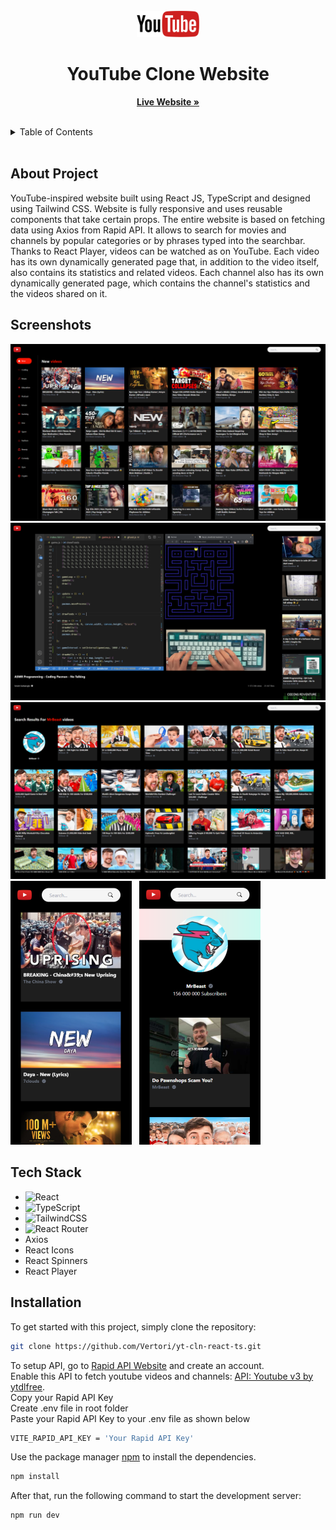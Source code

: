 <br/>
<div align="center">
  <a href="">
    <img src="readmeAssets/ytLogo.png" width="100" alt="Logo">
  </a>

  <h1 align="center">YouTube Clone Website</h1>

  <p align="center">
    <a href="https://yt-clone-react-ts-rf.netlify.app/" target="_blank"><strong>Live Website »</strong></a>
    <br/>
    <br/>
  </p>
</div>

<details>
  <summary>Table of Contents</summary>
  <ol>
    <li>
      <a href="#about-project">About Project</a>
    </li>
    <li>
      <a href="#screenshots">Screenshots</a>
    </li>
    <li><a href="#tech-stack">Tech Stack</a></li>
    <li>
      <a href="#installation">Installation</a>
    </li>
  </ol>
</details>
 <br />

## About Project

YouTube-inspired website built using React JS, TypeScript and designed using Tailwind CSS. Website is fully responsive and uses reusable components that take certain props. The entire website is based on fetching data using Axios from Rapid API. It allows to search for movies and channels by popular categories or by phrases typed into the searchbar. Thanks to React Player, videos can be watched as on YouTube. Each video has its own dynamically generated page that, in addition to the video itself, also contains its statistics and related videos. Each channel also has its own dynamically generated page, which contains the channel's statistics and the videos shared on it.

## Screenshots

<img src="readmeAssets/ytScreen1.png"/>
<img src="readmeAssets/ytScreen2.png"/>
<img src="readmeAssets/ytScreen3.png"/> 
<img src="readmeAssets/ytScreenMobile1.png"/> &nbsp;  <img src="readmeAssets/ytScreenMobile2.png"/>

## Tech Stack

- ![React](https://img.shields.io/badge/react-%2320232a.svg?style=for-the-badge&logo=react&logoColor=%2361DAFB)
- ![TypeScript](https://img.shields.io/badge/typescript-%23007ACC.svg?style=for-the-badge&logo=typescript&logoColor=white)
- ![TailwindCSS](https://img.shields.io/badge/tailwindcss-%2338B2AC.svg?style=for-the-badge&logo=tailwind-css&logoColor=white)
- ![React Router](https://img.shields.io/badge/React_Router-CA4245?style=for-the-badge&logo=react-router&logoColor=white)
- Axios
- React Icons
- React Spinners
- React Player

## Installation

To get started with this project, simply clone the repository:

```bash
git clone https://github.com/Vertori/yt-cln-react-ts.git
```

To setup API, go to [Rapid API Website](https://rapidapi.com/) and create an account.<br/>
Enable this API to fetch youtube videos and channels: [API: Youtube v3 by ytdlfree](https://rapidapi.com/ytdlfree/api/youtube-v31/).<br/>
Copy your Rapid API Key<br/>
Create .env file in root folder<br/>
Paste your Rapid API Key to your .env file as shown below

```bash
VITE_RAPID_API_KEY = 'Your Rapid API Key'
```

Use the package manager [npm](https://www.npmjs.com/) to install the dependencies.

```bash
npm install
```

After that, run the following command to start the development server:

```bash
npm run dev
```
